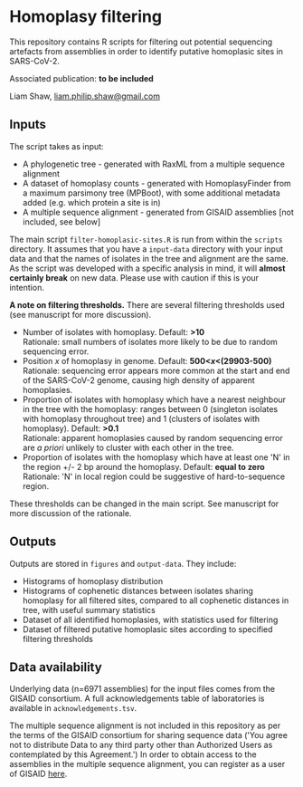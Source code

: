 # Homoplasy filtering

This repository contains R scripts for filtering out potential sequencing artefacts from assemblies in order to identify putative homoplasic sites in SARS-CoV-2.

Associated publication: **to be included** 

Liam Shaw, liam.philip.shaw@gmail.com


## Inputs

The script takes as input:

* A phylogenetic tree - generated with RaxML from a multiple sequence alignment
* A dataset of homoplasy counts - generated with HomoplasyFinder from a maximum parsimony tree (MPBoot), with some additional metadata added (e.g. which protein a site is in)
* A multiple sequence alignment - generated from GISAID assemblies [not included, see below] 

The main script `filter-homoplasic-sites.R` is run from within the `scripts` directory. It assumes that you have a `input-data` directory with your input data and that the names of isolates in the tree and alignment are the same. As the script was developed with a specific analysis in mind, it will **almost certainly break** on new data. Please use with caution if this is your intention. 

**A note on filtering thresholds.** There are several filtering thresholds used (see manuscript for more discussion).

* Number of isolates with homoplasy. Default: **>10**  
Rationale: small numbers of isolates more likely to be due to random sequencing error. 
* Position *x* of homoplasy in genome. Default: **500<*x*<(29903-500)** 
Rationale: sequencing error appears more common at the start and end of the SARS-CoV-2 genome, causing high density of apparent homoplasies.  
* Proportion of isolates with homoplasy which have a nearest neighbour in the tree with the homoplasy: ranges between 0 (singleton isolates with homoplasy throughout tree) and 1 (clusters of isolates with homoplasy). Default: **>0.1**  
Rationale: apparent homoplasies caused by random sequencing error are *a priori* unlikely to cluster with each other in the tree. 
* Proportion of isolates with the homoplasy which have at least one 'N' in the region +/- 2 bp around the homoplasy. Default: **equal to zero** 
Rationale: 'N' in local region could be suggestive of hard-to-sequence region. 
 
These thresholds can be changed in the main script. See manuscript for more discussion of the rationale.  

## Outputs

Outputs are stored in `figures` and `output-data`. They include:

* Histograms of homoplasy distribution
* Histograms of cophenetic distances between isolates sharing homoplasy for all filtered sites, compared to all cophenetic distances in tree, with useful summary statistics
* Dataset of all identified homoplasies, with statistics used for filtering
* Dataset of filtered putative homoplasic sites according to specified filtering thresholds

## Data availability

Underlying data (n=6971 assemblies) for the input files comes from the GISAID consortium. A full acknowledgements table of laboratories is available in `acknowledgements.tsv`.

The multiple sequence alignment is not included in this repository as per the terms of the GISAID consortium for sharing sequence data ('You agree not to distribute Data to any third party other than Authorized Users as contemplated by this Agreement.') In order to obtain access to the assemblies in the multiple sequence alignment, you can register as a user of GISAID [here](https://www.gisaid.org/registration/register/). 
